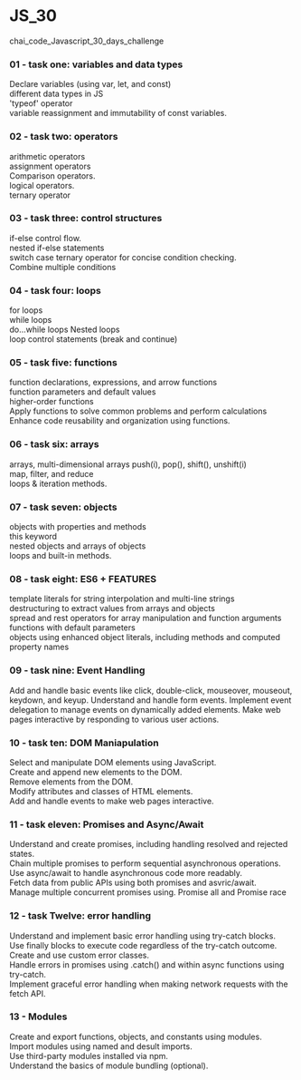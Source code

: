 # JS_30
chai_code_Javascript_30_days_challenge

### 01 - task one: variables and data types
Declare variables (using var, let, and const)<br>
different data types in JS<br>
'typeof' operator<br>
variable reassignment and immutability of const variables.

### 02 - task two: operators
arithmetic operators<br>
assignment operators<br>
Comparison operators.<br>
logical operators.<br>
ternary operator

### 03 - task three: control structures
if-else control flow.<br>
nested if-else statements<br>
switch case<be>
ternary operator for concise condition checking.<br>
Combine multiple conditions<br>

### 04 - task four: loops
for loops<br>
while loops<br>
do...while loops<be>
Nested loops<br>
loop control statements (break and continue)<be>

### 05 - task five: functions
function declarations, expressions, and arrow functions<br>
function parameters and default values<br>
higher-order functions<br>
Apply functions to solve common problems and perform calculations<br>
Enhance code reusability and organization using functions.<be>

### 06 - task six: arrays
arrays, multi-dimensional arrays<be>
push(i), pop(), shift(), unshift(i)<br>
map, filter, and reduce<br>
loops & iteration methods.

### 07 - task seven: objects
objects with properties and methods<br>
this keyword<br>
nested objects and arrays of objects<br>
loops and built-in methods.

### 08 - task eight: ES6 + FEATURES
template literals for string interpolation and multi-line strings<br>
destructuring to extract values from arrays and objects<br>
spread and rest operators for array manipulation and function arguments<br>
functions with default parameters<br>
objects using enhanced object literals, including methods and computed property names

### 09 - task nine: Event Handling
Add and handle basic events like click, double-click, mouseover, mouseout, keydown, and keyup.
Understand and handle form events.
Implement event delegation to manage events on dynamically added elements.
Make web pages interactive by responding to various user actions.


### 10 - task ten: DOM Maniapulation
Select and manipulate DOM elements using JavaScript.<br>
Create and append new elements to the DOM.<br>
Remove elements from the DOM.<br>
Modify attributes and classes of HTML elements.<br>
Add and handle events to make web pages interactive.

### 11 - task eleven: Promises and Async/Await
Understand and create promises, including handling resolved and rejected states.<br>
Chain multiple promises to perform sequential asynchronous operations.<br>
Use async/await to handle asynchronous code more readably.<br>
Fetch data from public APIs using both promises and asvric/await.<br>
Manage multiple concurrent promises using. Promise all and Promise race

### 12 - task Twelve: error handling
Understand and implement basic error handling using try-catch blocks.<br>
Use finally blocks to execute code regardless of the try-catch outcome.<br>
Create and use custom error classes.<br>
Handle errors in promises using .catch() and within async functions using try-catch.<br>
Implement graceful error handling when making network requests with the fetch API.

### 13 - Modules
Create and export functions, objects, and constants using modules.<br/>
Import modules using named and desult imports.<br/>
Use third-party modules installed via npm.<br/>
Understand the basics of module bundling (optional).
